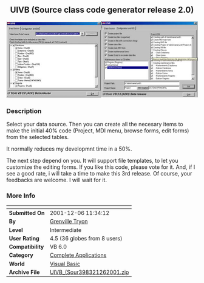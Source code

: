 ﻿<div align="center">

## UIVB \(Source class code generator release 2\.0\)

<img src="PIC2001126115328299.jpg">
</div>

### Description

Select your data source. Then you can create all the necesary items to make the initial 40% code (Project, MDI menu, browse forms, edit forms) from the selected tables.

It normally reduces my developmnt time in a 50%.

The next step depend on you. It will support file templates, to let you customize the editing forms. If you like this code, please vote for it. And, if I see a good rate, i will take a time to make this 3rd release. Of course, your feedbacks are welcome. I will wait for it.
 
### More Info
 


<span>             |<span>
---                |---
**Submitted On**   |2001-12-06 11:34:12
**By**             |[Grenville Tryon](https://github.com/Planet-Source-Code/PSCIndex/blob/master/ByAuthor/grenville-tryon.md)
**Level**          |Intermediate
**User Rating**    |4.5 (36 globes from 8 users)
**Compatibility**  |VB 6\.0
**Category**       |[Complete Applications](https://github.com/Planet-Source-Code/PSCIndex/blob/master/ByCategory/complete-applications__1-27.md)
**World**          |[Visual Basic](https://github.com/Planet-Source-Code/PSCIndex/blob/master/ByWorld/visual-basic.md)
**Archive File**   |[UIVB\_\(Sour398321262001\.zip](https://github.com/Planet-Source-Code/grenville-tryon-uivb-source-class-code-generator-release-2-0__1-29520/archive/master.zip)








